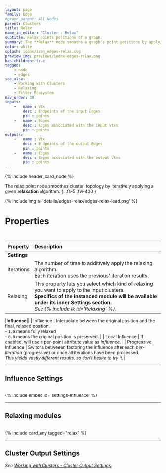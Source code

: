 ```yaml
---
layout: page
family: Edge
#grand_parent: All Nodes
parent: Clusters
title: Relax
name_in_editor: "Cluster : Relax"
subtitle: Relax points positions of a graph.
summary: The **Relax** node smooths a graph's point positions by applying iterative relaxation algorithms, allowing control over the number of iterations, type of relaxation, and influence settings for fine-tuning results.
color: white
splash: icons/icon_edges-relax.svg
preview_img: previews/index-edges-relax.png
has_children: true
tagged: 
    - node
    - edges
see_also: 
    - Working with Clusters
    - Relaxing
    - Filter Ecosystem
nav_order: 30
inputs:
    -   name : Vtx
        desc : Endpoints of the input Edges
        pin : points
    -   name : Edges
        desc : Edges associated with the input Vtxs
        pin : points
outputs:
    -   name : Vtx
        desc : Endpoints of the output Edges
        pin : points
    -   name : Edges
        desc : Edges associated with the output Vtxs
        pin : points
---
```


{% include header_card_node %}

The relax point node smoothes cluster' topology by iteratively applying a given **relaxation** algorithm.
{: .fs-5 .fw-400 } 

{% include img a='details/edges-relax/edges-relax-lead.png' %}

# Properties
<br>

| Property       | Description          |
|:-------------|:------------------|
|**Settings**||
| Iterations | The number of time to additively apply the relaxing algorithm.<br>Each iteration uses the previous' iteration results. |
| Relaxing           | This property lets you select which kind of relaxing you want to apply to the input clusters.<br>**Specifics of the instanced module will be available under its inner Settings section.**<br>*See {% include lk id='Relaxing' %}.*  |

|**Influence**||
| Influence | Interpolate between the original position and the final, relaxed position.<br>- `1.0` means fully relaxed<br>- `0.0` means the original position is preserved.  |
| Local Influence           | If enabled, will use a per-point attribute value as *Influence*. |
| Progressive Influence           | Switchs betweeen factoring the influence after each *per-iteration* (progressive) or once all iterations have been processed.<br>*This yields vastly different results, so don't hesite to try it.* |

---
## Influence Settings
<br>
{% include embed id='settings-influence' %}

---
## Relaxing modules
<br>
{% include card_any tagged="relax" %}

---
## Cluster Output Settings
*See [Working with Clusters - Cluster Output Settings](/PCGExtendedToolkit/doc-general/working-with-clusters.html#cluster-output-settings).*

